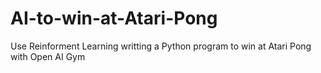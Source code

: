 # AI-to-win-at-Atari-Pong
Use Reinforment Learning writting a Python program to win at Atari Pong with Open AI Gym
